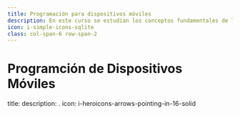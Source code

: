 ```yaml
---
title: Programación para dispositivos móviles
description: En este curso se estudian los conceptos fundamentales de la programación de dispositivos móviles.
icon: i-simple-icons-sqlite
class: col-span-6 row-span-2 
---
```


# Programción de Dispositivos Móviles

title: 
description: . 
icon: i-heroicons-arrows-pointing-in-16-solid
